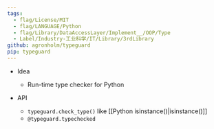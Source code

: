 ```yaml
---
tags:
  - flag/License/MIT
  - flag/LANGUAGE/Python
  - flag/Library/DataAccessLayer/Implement__/OOP/Type
  - Label/Industry-工业科学/IT/Library/3rdLibrary
github: agronholm/typeguard
pip: typeguard
---
```


- Idea
    - Run-time type checker for Python

- API
    - `typeguard.check_type()` like [[Python isinstance()|isinstance()]]
    - `@typeguard.typechecked`
